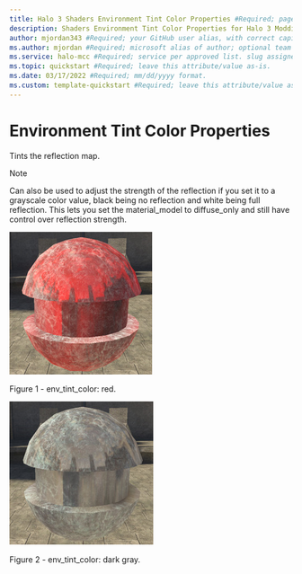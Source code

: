 ```yaml
---
title: Halo 3 Shaders Environment Tint Color Properties #Required; page title is displayed in search results. Include the brand.
description: Shaders Environment Tint Color Properties for Halo 3 Modding Documentation. #Required; article description that is displayed in search results. 
author: mjordan343 #Required; your GitHub user alias, with correct capitalization.
ms.author: mjordan #Required; microsoft alias of author; optional team alias.
ms.service: halo-mcc #Required; service per approved list. slug assigned by ACOM.
ms.topic: quickstart #Required; leave this attribute/value as-is.
ms.date: 03/17/2022 #Required; mm/dd/yyyy format.
ms.custom: template-quickstart #Required; leave this attribute/value as-is.
---
```


# Environment Tint Color Properties

Tints the reflection map.

> [!NOTE]
> Can also be used to adjust the strength of the reflection if you set it to a grayscale color value, black being no reflection and white being full reflection. This lets you set the material_model to diffuse_only and still have control over reflection strength.

![An object with the tint color properties set to red.](./media/H3_Shaders_EnvTintRed.png)

Figure 1 - env_tint_color: red.

![An object with the tint color properties set to dark gray.](./media/H3_Shaders_EnvTintGray.png)

Figure 2 - env_tint_color: dark gray.
